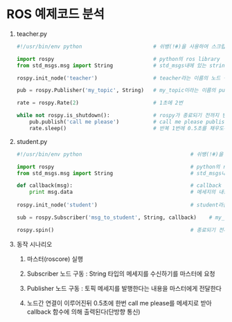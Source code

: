 # ROS 예제코드 분석

1. teacher.py
    ```python
    #!/usr/bin/env python                       # 쉬뱅(!#)을 사용하여 스크립트 실행환경을 python으로 

    import rospy                                # python의 ros library
    from std_msgs.msg import String             # std_msgs내에 있는 string 자료형 import 

    rospy.init_node('teacher')                  # teacher라는 이름의 노드 생성

    pub = rospy.Publisher('my_topic', String)   # my_topic이라는 이름의 publisher(발행자) 객체 생성, 메세지 포맷은 String

    rate = rospy.Rate(2)                        # 1초에 2번

    while not rospy.is_shutdown():              # rospy가 종료되기 전까지 반복
        pub.publish('call me please')           # call me please publish
        rate.sleep()                            # 반복 1번에 0.5초를 채우도록 sleep
    ```

2. student.py
    
    ```python
    #!/usr/bin/env python                                   # 쉬뱅(!#)을 사용하여 스크립트 실행환경을 python으로 

    import rospy                                            # python의 ros library
    from std_msgs.msg import String                         # std_msgs내에 있는 string 자료형 import 

    def callback(msg):                                      # callback 함수 정의
        print msg.data                                      # 메세지의 내용 print
        
    rospy.init_node('student')                              # student라는 이름의 노드 생성

    sub = rospy.Subscriber('msg_to_student', String, callback)    # my_topic이라는 이름의 Subscriber(구독자) 객체 생성, String 타입의 메세지 구독, 새로운 메세지를 받으면 callback 함수 실행

    rospy.spin()                                            # 종료되기 전까지 반복수행
    ```


3. 동작 시나리오

    1) 마스터(roscore) 실행

    2) Subscriber 노드 구동 : String 타입의 메세지를 수신하기를 마스터에 요청

    3) Publisher 노드 구동 : 토픽 메세지를 발행한다는 내용을 마스터에게 전달한다

    4) 노드간 연결이 이루어진뒤 0.5초에 한번 call me please를 메세지로 받아 callback 함수에 의해 출력된다(단방향 통신)